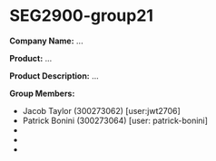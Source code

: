 # SEG2900-group21

**Company Name:**
...

**Product:**
...

**Product Description:**
...

**Group Members:**
- Jacob Taylor (300273062) [user:jwt2706]
- Patrick Bonini (300273064) [user: patrick-bonini]
- 
- 
- 

